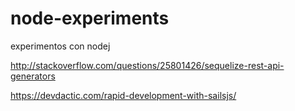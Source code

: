 # node-experiments
experimentos con nodej



http://stackoverflow.com/questions/25801426/sequelize-rest-api-generators

https://devdactic.com/rapid-development-with-sailsjs/

